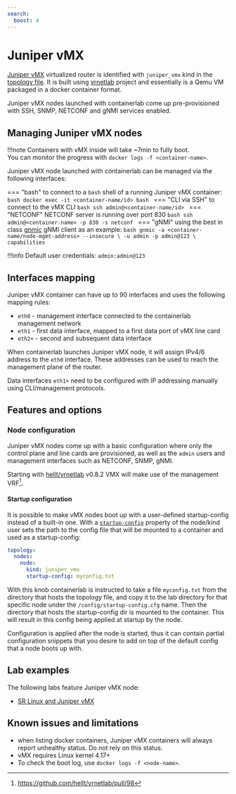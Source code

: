 ```yaml
---
search:
  boost: 4
---
```

# Juniper vMX

[Juniper vMX](https://www.juniper.net/documentation/product/us/en/vmx/) virtualized router is identified with `juniper_vmx` kind in the [topology file](../topo-def-file.md). It is built using [vrnetlab](../vrnetlab.md) project and essentially is a Qemu VM packaged in a docker container format.

Juniper vMX nodes launched with containerlab come up pre-provisioned with SSH, SNMP, NETCONF and gNMI services enabled.

## Managing Juniper vMX nodes

!!!note
    Containers with vMX inside will take ~7min to fully boot.  
    You can monitor the progress with `docker logs -f <container-name>`.

Juniper vMX node launched with containerlab can be managed via the following interfaces:

=== "bash"
    to connect to a `bash` shell of a running Juniper vMX container:
    ```bash
    docker exec -it <container-name/id> bash
    ```
=== "CLI via SSH"
    to connect to the vMX CLI
    ```bash
    ssh admin@<container-name/id>
    ```
=== "NETCONF"
    NETCONF server is running over port 830
    ```bash
    ssh admin@<container-name> -p 830 -s netconf
    ```
=== "gNMI"
    using the best in class [gnmic](https://gnmic.kmrd.dev) gNMI client as an example:
    ```bash
    gnmic -a <container-name/node-mgmt-address> --insecure \
    -u admin -p admin@123 \
    capabilities
    ```

!!!info
    Default user credentials: `admin:admin@123`

## Interfaces mapping

Juniper vMX container can have up to 90 interfaces and uses the following mapping rules:

* `eth0` - management interface connected to the containerlab management network
* `eth1` - first data interface, mapped to a first data port of vMX line card
* `eth2+` - second and subsequent data interface

When containerlab launches Juniper vMX node, it will assign IPv4/6 address to the `eth0` interface. These addresses can be used to reach the management plane of the router.

Data interfaces `eth1+` need to be configured with IP addressing manually using CLI/management protocols.

## Features and options

### Node configuration

Juniper vMX nodes come up with a basic configuration where only the control plane and line cards are provisioned, as well as the `admin` users and management interfaces such as NETCONF, SNMP, gNMI.

Starting with [hellt/vrnetlab](https://github.com/hellt/vrnetlab) v0.8.2 VMX will make use of the management VRF[^1].

#### Startup configuration

It is possible to make vMX nodes boot up with a user-defined startup-config instead of a built-in one. With a [`startup-config`](../nodes.md#startup-config) property of the node/kind user sets the path to the config file that will be mounted to a container and used as a startup-config:

```yaml
topology:
  nodes:
    node:
      kind: juniper_vmx
      startup-config: myconfig.txt
```

With this knob containerlab is instructed to take a file `myconfig.txt` from the directory that hosts the topology file, and copy it to the lab directory for that specific node under the `/config/startup-config.cfg` name. Then the directory that hosts the startup-config dir is mounted to the container. This will result in this config being applied at startup by the node.

Configuration is applied after the node is started, thus it can contain partial configuration snippets that you desire to add on top of the default config that a node boots up with.

## Lab examples

The following labs feature Juniper vMX node:

* [SR Linux and Juniper vMX](../../lab-examples/vr-vmx.md)

## Known issues and limitations

* when listing docker containers, Juniper vMX containers will always report unhealthy status. Do not rely on this status.
* vMX requires Linux kernel 4.17+
* To check the boot log, use `docker logs -f <node-name>`.

[^1]: https://github.com/hellt/vrnetlab/pull/98
